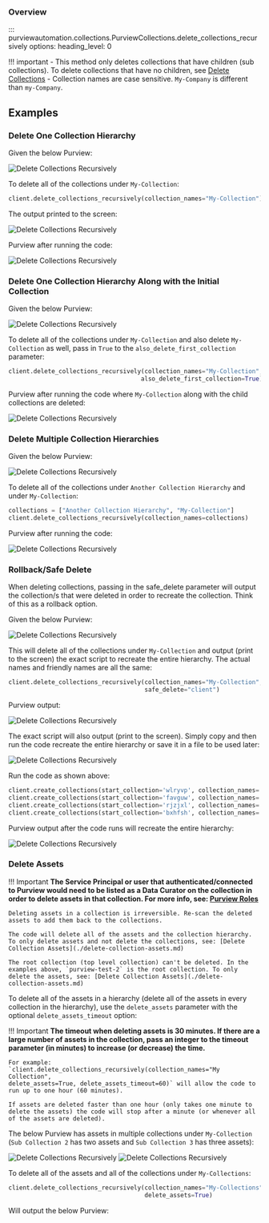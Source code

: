 ### Overview
::: purviewautomation.collections.PurviewCollections.delete_collections_recursively
    options:
        heading_level: 0

!!! important
    - This method only deletes collections that have children (sub collections). To delete collections that have no children, see [Delete Collections](delete-collections.md) 
    - Collection names are case sensitive. `My-Company` is different than `my-Company`.

## Examples

### **Delete One Collection Hierarchy**
Given the below Purview:

![Delete Collections Recursively](../img/tutorial/delete-collections-recursively/image01.png)

To delete all of the collections under `My-Collection`:
```Python
client.delete_collections_recursively(collection_names="My-Collection")
```
The output printed to the screen:

![Delete Collections Recursively](../img/tutorial/delete-collections-recursively/image02.png)

Purview after running the code:

![Delete Collections Recursively](../img/tutorial/delete-collections-recursively/image03.png)


### **Delete One Collection Hierarchy Along with the Initial Collection**

Given the below Purview:

![Delete Collections Recursively](../img/tutorial/delete-collections-recursively/image01.png)

To delete all of the collections under `My-Collection` and also delete `My-Collection` as well, pass in `True` to the `also_delete_first_collection` parameter:

```Python
client.delete_collections_recursively(collection_names="My-Collection",
                                     also_delete_first_collection=True)
```
Purview after running the code where `My-Collection` along with the child collections are deleted:

![Delete Collections Recursively](../img/tutorial/delete-collections-recursively/image04.png)


### **Delete Multiple Collection Hierarchies**

Given the below Purview:

![Delete Collections Recursively](../img/tutorial/delete-collections-recursively/image05.png)

To delete all of the collections under `Another Collection Hierarchy` and under `My-Collection`:

```Python
collections = ["Another Collection Hierarchy", "My-Collection"]
client.delete_collections_recursively(collection_names=collections)
```

Purview after running the code:

![Delete Collections Recursively](../img/tutorial/delete-collections-recursively/image06.png)

### **Rollback/Safe Delete**
When deleting collections, passing in the safe_delete parameter will output the collection/s that were deleted in order to recreate the collection. Think of this as a rollback option.

Given the below Purview:

![Delete Collections Recursively](../img/tutorial/delete-collections-recursively/image01.png)

This will delete all of the collections under `My-Collection` and output (print to the screen) the exact script to recreate the entire hierarchy. The actual names and friendly names are all the same:

```Python
client.delete_collections_recursively(collection_names="My-Collection", 
                                      safe_delete="client")
```

Purview output:

![Delete Collections Recursively](../img/tutorial/delete-collections-recursively/image07.png)

The exact script will also output (print to the screen). Simply copy and then run the code recreate the entire hierarchy or save it in a file to be used later:

![Delete Collections Recursively](../img/tutorial/delete-collections-recursively/image08.png)

Run the code as shown above:

```Python
client.create_collections(start_collection='wlryvp', collection_names='favguw', safe_delete_friendly_name='Sub Collection 2')
client.create_collections(start_collection='favguw', collection_names='rjzjxl', safe_delete_friendly_name='Sub Collection 3')
client.create_collections(start_collection='rjzjxl', collection_names='bxhfsh', safe_delete_friendly_name='Sub Collection 4')
client.create_collections(start_collection='bxhfsh', collection_names='kahqba', safe_delete_friendly_name='Sub Collection 5')
```

Purview output after the code runs will recreate the entire hierarchy:

![Delete Collections Recursively](../img/tutorial/delete-collections-recursively/image09.png)


### **Delete Assets**
!!! Important
    **The Service Principal or user that authenticated/connected to Purview would need to be listed as a Data Curator on the collection in order to delete assets in that collection. For more info, see: [Purview Roles](https://learn.microsoft.com/en-us/azure/purview/catalog-permissions)** 

    Deleting assets in a collection is irreversible. Re-scan the deleted assets to add them back to the collections.

    The code will delete all of the assets and the collection hierarchy. To only delete assets and not delete the collections, see: [Delete Collection Assets](./delete-collection-assets.md)

    The root collection (top level collection) can't be deleted. In the examples above, `purview-test-2` is the root collection. To only delete the assets, see: [Delete Collection Assets](./delete-collection-assets.md)


To delete all of the assets in a hierarchy (delete all of the assets in every collection in the hierarchy), use the `delete_assets` parameter with the optional `delete_assets_timeout` option:

!!! Important
    **The timeout when deleting assets is 30 minutes. If there are a large number of assets in the collection, pass an integer to the timeout parameter (in minutes) to increase (or decrease) the time.**

    For example: `client.delete_collections_recursively(collection_names="My Collection", 
    delete_assets=True, delete_assets_timeout=60)` will allow the code to run up to one hour (60 minutes).
    
    If assets are deleted faster than one hour (only takes one minute to delete the assets) the code will stop after a minute (or whenever all of the assets are deleted). 

The below Purview has assets in multiple collections under `My-Collection` (`Sub Collection 2` has two assets and `Sub Collection 3` has three assets):

![Delete Collections Recursively](../img/tutorial/delete-collections-recursively/image10.png)
![Delete Collections Recursively](../img/tutorial/delete-collections-recursively/image11.png)


To delete all of the assets and all of the collections under `My-Collections`:

```Python
client.delete_collections_recursively(collection_names="My-Collections",
                                      delete_assets=True)
```                                      

Will output the below Purview:







